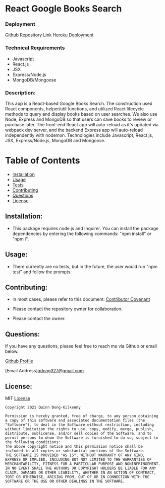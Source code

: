 # React Google Books Search

### Deployment

[Github Repository Link](https://github.com/qudoki/react-google-books)
[Heroku Deployment](https://pacific-retreat-75457.herokuapp.com/)

### Technical Requirements
* Javascript
* React.js
* JSX
* Express/Node.js
* MongoDB/Mongoose

### Description: 
 This app is a React-based Google Books Search. The construction used React components, helper/util functions, and utilized React lifecycle methods to query and display books based on user searches. We also use Node, Express and MongoDB so that users can save books to review or purchase later. The front-end React app will auto-reload as it's updated via webpack dev server, and the backend Express app will auto-reload independently with nodemon. Technologies include Javascript, React.js, JSX, Express/Node.js, MongoDB and Mongoose.

# Table of Contents
- [Installation](https://github.com/qudoki/react-google-books/blob/master/Develop/SampleProject.md#installation)
- [Usage](https://github.com/qudoki/react-google-books/blob/master/Develop/SampleProject.md#usage)
- [Tests](https://github.com/qudoki/react-google-books/blob/master/Develop/SampleProject.md#usage)
- [Contributing](https://github.com/qudoki/react-google-books/blob/master/Develop/SampleProject.md#contributions)
- [Questions](https://github.com/qudoki/react-google-books/blob/master/Develop/SampleProject.md#questions)
- [License](https://github.com/qudoki/react-google-books/blob/master/Develop/SampleProject.md#license)


## Installation:
- This package requires node.js and Inquirer. You can install the package dependencies by entering the following commands: "npm install" or "npm i".


## Usage:
- There currently are no tests, but in the future, the user would run "npm test" and follow the prompts.


## Contributing:
- In most cases, please refer to this document: [Contributor Covenant](https://www.contributor-covenant.org/) 

- Please contact the repository owner for collaboration.
- Please contact the owner.


## Questions:
If you have any questions, please feel free to reach me via Github or email below.

[Github Profile](https://github.com/qudoki)

[Email Address]<qdong327@gmail.com>

 
## License: 
 MIT
[License](https://img.shields.io/badge/license-MIT-green")

    Copyright 2021 Quinn Dong-Kilkenny 

    Permission is hereby granted, free of charge, to any person obtaining a copy of this software and associated documentation files (the "Software"), to deal in the Software without restriction, including without limitation the rights to use, copy, modify, merge, publish, distribute, sublicense, and/or sell copies of the Software, and to permit persons to whom the Software is furnished to do so, subject to the following conditions:
    The above copyright notice and this permission notice shall be included in all copies or substantial portions of the Software.
    THE SOFTWARE IS PROVIDED "AS IS", WITHOUT WARRANTY OF ANY KIND, EXPRESS OR IMPLIED, INCLUDING BUT NOT LIMITED TO THE WARRANTIES OF MERCHANTABILITY, FITNESS FOR A PARTICULAR PURPOSE AND NONINFRINGEMENT. IN NO EVENT SHALL THE AUTHORS OR COPYRIGHT HOLDERS BE LIABLE FOR ANY CLAIM, DAMAGES OR OTHER LIABILITY, WHETHER IN AN ACTION OF CONTRACT, TORT OR OTHERWISE, ARISING FROM, OUT OF OR IN CONNECTION WITH THE SOFTWARE OR THE USE OR OTHER DEALINGS IN THE SOFTWARE.